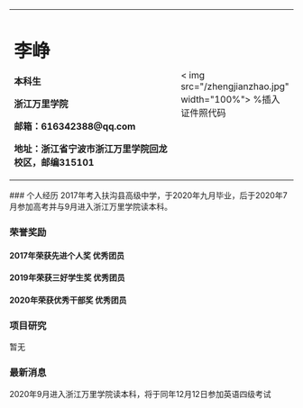 <table border="0">
  <tr>
    <td width="75%">
      <h1>李峥</h1>
      <p><b>本科生</b></p >
      <p><b>浙江万里学院 </b></p >
      <p><b>邮箱：616342388@qq.com</b></p >
      <p><b>地址：浙江省宁波市浙江万里学院回龙校区，邮编315101</b></p >
    </td>
    <td width="25%">
      < img src="/zhengjianzhao.jpg" width="100%">      %插入证件照代码
    </td>
  </tr>
</table>
### 个人经历
2017年考入扶沟县高级中学，于2020年九月毕业，后于2020年7月参加高考并与9月进入浙江万里学院读本科。

### 荣誉奖励
#### 2017年荣获先进个人奖 优秀团员
#### 2019年荣获三好学生奖 优秀团员
#### 2020年荣获优秀干部奖 优秀团员

### 项目研究
暂无

### 最新消息
2020年9月进入浙江万里学院读本科，将于同年12月12日参加英语四级考试
